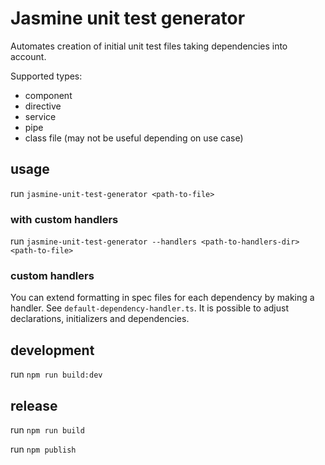 # Jasmine unit test generator

Automates creation of initial unit test files taking dependencies into account.

Supported types:

* component
* directive
* service
* pipe
* class file (may not be useful depending on use case)

## usage

run `jasmine-unit-test-generator <path-to-file>`

### with custom handlers

run `jasmine-unit-test-generator --handlers <path-to-handlers-dir> <path-to-file>`

### custom handlers

You can extend formatting in spec files for each dependency by making a handler. See `default-dependency-handler.ts`.
It is possible to adjust declarations, initializers and dependencies. 

## development

run `npm run build:dev`

## release

run `npm run build`

run `npm publish`
